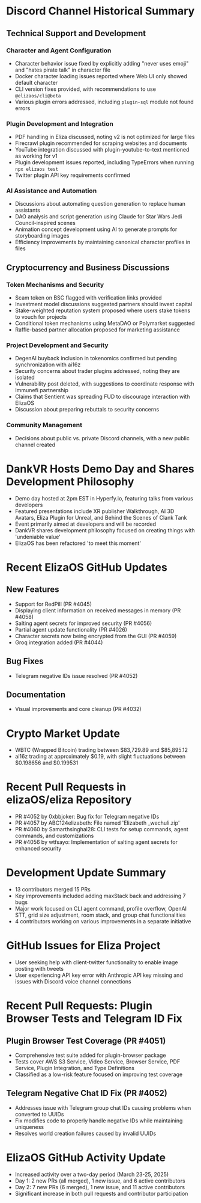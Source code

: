 # Discord Channel Historical Summary

## Technical Support and Development

### Character and Agent Configuration
- Character behavior issue fixed by explicitly adding "never uses emoji" and "hates pirate talk" in character file
- Docker character loading issues reported where Web UI only showed default character
- CLI version fixes provided, with recommendations to use `@elizaos/cli@beta`
- Various plugin errors addressed, including `plugin-sql` module not found errors

### Plugin Development and Integration
- PDF handling in Eliza discussed, noting v2 is not optimized for large files
- Firecrawl plugin recommended for scraping websites and documents
- YouTube integration discussed with plugin-youtube-to-text mentioned as working for v1
- Plugin development issues reported, including TypeErrors when running `npx elizaos test`
- Twitter plugin API key requirements confirmed

### AI Assistance and Automation
- Discussions about automating question generation to replace human assistants
- DAO analysis and script generation using Claude for Star Wars Jedi Council-inspired scenes
- Animation concept development using AI to generate prompts for storyboarding images
- Efficiency improvements by maintaining canonical character profiles in files

## Cryptocurrency and Business Discussions

### Token Mechanisms and Security
- Scam token on BSC flagged with verification links provided
- Investment model discussions suggested partners should invest capital
- Stake-weighted reputation system proposed where users stake tokens to vouch for projects
- Conditional token mechanisms using MetaDAO or Polymarket suggested
- Raffle-based partner allocation proposed for marketing assistance

### Project Development and Security
- DegenAI buyback inclusion in tokenomics confirmed but pending synchronization with ai16z
- Security concerns about trader plugins addressed, noting they are isolated
- Vulnerability post deleted, with suggestions to coordinate response with Immunefi partnership
- Claims that Sentient was spreading FUD to discourage interaction with ElizaOS
- Discussion about preparing rebuttals to security concerns

### Community Management
- Decisions about public vs. private Discord channels, with a new public channel created

# DankVR Hosts Demo Day and Shares Development Philosophy

- Demo day hosted at 2pm EST in Hyperfy.io, featuring talks from various developers
- Featured presentations include XR publisher Walkthrough, AI 3D Avatars, Eliza Plugin for Unreal, and Behind the Scenes of Clank Tank
- Event primarily aimed at developers and will be recorded
- DankVR shares development philosophy focused on creating things with 'undeniable value'
- ElizaOS has been refactored 'to meet this moment'

# Recent ElizaOS GitHub Updates

## New Features
- Support for RedPill (PR #4045)
- Displaying client information on received messages in memory (PR #4058)
- Salting agent secrets for improved security (PR #4056)
- Partial agent update functionality (PR #4026)
- Character secrets now being encrypted from the GUI (PR #4059)
- Groq integration added (PR #4044)

## Bug Fixes
- Telegram negative IDs issue resolved (PR #4052)

## Documentation
- Visual improvements and core cleanup (PR #4032)

# Crypto Market Update

- WBTC (Wrapped Bitcoin) trading between $83,729.89 and $85,895.12
- ai16z trading at approximately $0.19, with slight fluctuations between $0.198656 and $0.199531

# Recent Pull Requests in elizaOS/eliza Repository

- PR #4052 by 0xbbjoker: Bug fix for Telegram negative IDs
- PR #4057 by ABC124elizabeth: File named 'Elizabeth _wechuli.zip'
- PR #4060 by Samarthsinghal28: CLI tests for setup commands, agent commands, and customizations
- PR #4056 by wtfsayo: Implementation of salting agent secrets for enhanced security

# Development Update Summary

- 13 contributors merged 15 PRs
- Key improvements included adding maxStack back and addressing 7 bugs
- Major work focused on CLI agent command, profile overflow, OpenAI STT, grid size adjustment, room stack, and group chat functionalities
- 4 contributors working on various improvements in a separate initiative

# GitHub Issues for Eliza Project

- User seeking help with client-twitter functionality to enable image posting with tweets
- User experiencing API key error with Anthropic API key missing and issues with Discord voice channel connections

# Recent Pull Requests: Plugin Browser Tests and Telegram ID Fix

## Plugin Browser Test Coverage (PR #4051)
- Comprehensive test suite added for plugin-browser package
- Tests cover AWS S3 Service, Video Service, Browser Service, PDF Service, Plugin Integration, and Type Definitions
- Classified as a low-risk feature focused on improving test coverage

## Telegram Negative Chat ID Fix (PR #4052)
- Addresses issue with Telegram group chat IDs causing problems when converted to UUIDs
- Fix modifies code to properly handle negative IDs while maintaining uniqueness
- Resolves world creation failures caused by invalid UUIDs

# ElizaOS GitHub Activity Update

- Increased activity over a two-day period (March 23-25, 2025)
- Day 1: 2 new PRs (all merged), 1 new issue, and 6 active contributors
- Day 2: 7 new PRs (6 merged), 1 new issue, and 11 active contributors
- Significant increase in both pull requests and contributor participation